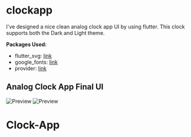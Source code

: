 # clockapp

I've designed a nice clean analog clock app UI by using flutter. This clock supports both the Dark and Light theme.

**Packages Used:**

- flutter_svg: [link](https://pub.dev/packages/flutter_svg)
- google_fonts: [link](https://pub.dev/packages/google_fonts)
- provider: [link](https://pub.dev/packages/provider)

## Analog Clock App Final UI

![Preview](/intro.gif)
![Preview](/ui.png)
# Clock-App
